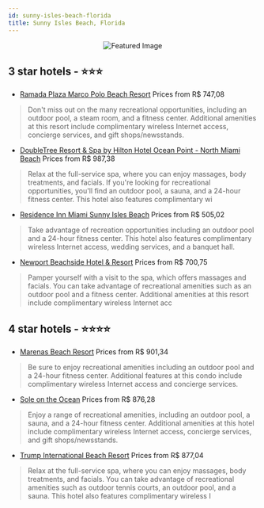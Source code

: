 ```yaml
---
id: sunny-isles-beach-florida
title: Sunny Isles Beach, Florida
---
```


<center><img src="https://i.travelapi.com/hotels/14000000/13180000/13174100/13174011/95486fe8_b.jpg" alt="Featured Image" /></center>


##  3 star hotels - ⭐️⭐️⭐️

-    [Ramada Plaza Marco Polo Beach Resort](https://us.hurb.com/hotels/sunny-isles-beach/ramada-plaza-marco-polo-beach-resort-JNP-JP150678?cmp=18055) Prices from R$ 747,08
   > Don't miss out on the many recreational opportunities, including an outdoor pool, a steam room, and a fitness center. Additional amenities at this resort include complimentary wireless Internet access, concierge services, and gift shops/newsstands.
-    [DoubleTree Resort & Spa by Hilton Hotel Ocean Point - North Miami Beach](https://us.hurb.com/hotels/sunny-isles-beach/doubletree-resort-spa-by-hilton-hotel-ocean-point-north-miami-beach-JNP-JP088222?cmp=18055) Prices from R$ 987,38
   > Relax at the full-service spa, where you can enjoy massages, body treatments, and facials. If you're looking for recreational opportunities, you'll find an outdoor pool, a sauna, and a 24-hour fitness center. This hotel also features complimentary wi
-    [Residence Inn Miami Sunny Isles Beach](https://us.hurb.com/hotels/sunny-isles-beach/residence-inn-miami-sunny-isles-beach-JNP-JP02660Y?cmp=18055) Prices from R$ 505,02
   > Take advantage of recreation opportunities including an outdoor pool and a 24-hour fitness center. This hotel also features complimentary wireless Internet access, wedding services, and a banquet hall.
-    [Newport Beachside Hotel & Resort](https://us.hurb.com/hotels/sunny-isles-beach/newport-beachside-hotel-resort-JNP-JP172730?cmp=18055) Prices from R$ 700,75
   > Pamper yourself with a visit to the spa, which offers massages and facials. You can take advantage of recreational amenities such as an outdoor pool and a fitness center. Additional amenities at this resort include complimentary wireless Internet acc

##  4 star hotels - ⭐️⭐️⭐️⭐️

-    [Marenas Beach Resort](https://us.hurb.com/hotels/sunny-isles-beach/marenas-beach-resort-JNP-JP150654?cmp=18055) Prices from R$ 901,34
   > Be sure to enjoy recreational amenities including an outdoor pool and a 24-hour fitness center. Additional features at this condo include complimentary wireless Internet access and concierge services.
-    [Sole on the Ocean](https://us.hurb.com/hotels/sunny-isles-beach/sole-on-the-ocean-JNP-JP226032?cmp=18055) Prices from R$ 876,28
   > Enjoy a range of recreational amenities, including an outdoor pool, a sauna, and a 24-hour fitness center. Additional amenities at this hotel include complimentary wireless Internet access, concierge services, and gift shops/newsstands.
-    [Trump International Beach Resort](https://us.hurb.com/hotels/sunny-isles-beach/trump-international-beach-resort-JNP-JP772574?cmp=18055) Prices from R$ 877,04
   > Relax at the full-service spa, where you can enjoy massages, body treatments, and facials. You can take advantage of recreational amenities such as outdoor tennis courts, an outdoor pool, and a sauna. This hotel also features complimentary wireless I
